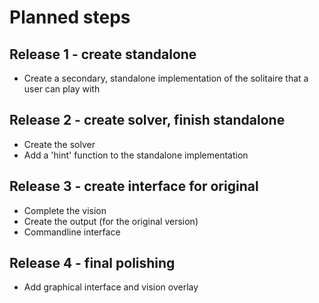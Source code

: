 # Planned steps

## Release 1 - create standalone

- Create a secondary, standalone implementation of the solitaire that a user can play with

## Release 2 - create solver, finish standalone

- Create the solver
- Add a 'hint' function to the standalone implementation

## Release 3 - create interface for original

- Complete the vision
- Create the output (for the original version)
- Commandline interface

## Release 4 - final polishing

- Add graphical interface and vision overlay

